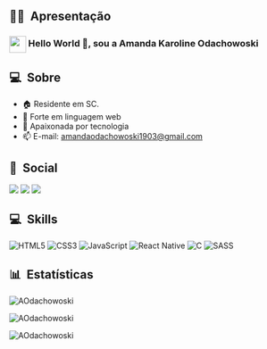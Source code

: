 ## 🙆‍♂️ &nbsp;Apresentação

<h3> <img src='https://github.githubassets.com/images/mona-loading-default.gif' width='30px' style='vertical-align:middle'> Hello World 👋, sou a Amanda Karoline Odachowoski</h3>

## 💻 &nbsp;Sobre

- 🏠 Residente em SC.
- 💪 Forte em linguagem web
- 🚀 Apaixonada por tecnologia
- 📫 E-mail: amandaodachowoski1903@gmail.com

## 👥 &nbsp;Social

<a href="https://www.linkedin.com/in/amandaodachowoski/" target="_blank"><img src="https://img.shields.io/badge/-LinkedIn-%230077B5?style=for-the-badge&logo=linkedin&logoColor=white" target="_blank"></a>
<a href="AOdachowoski#8925" target="_blank"><img src="https://img.shields.io/badge/Discord-7289DA?style=for-the-badge&logo=discord&logoColor=white" target="_blank"></a>
<a href = "mailto:amandaodachowoski1903@gmail.com"><img src="https://img.shields.io/badge/-Gmail-%23333?style=for-the-badge&logo=gmail&logoColor=white" target="_blank"></a>

## 💻 &nbsp;Skills

![HTML5](https://img.shields.io/badge/html5-%23E34F26.svg?style=for-the-badge&logo=html5&logoColor=white)
![CSS3](https://img.shields.io/badge/css3-%231572B6.svg?style=for-the-badge&logo=css3&logoColor=white)
![JavaScript](https://img.shields.io/badge/javascript-%23323330.svg?style=for-the-badge&logo=javascript&logoColor=%23F7DF1E)
![React Native](https://img.shields.io/badge/react_native-%2320232a.svg?style=for-the-badge&logo=react&logoColor=%2361DAFB)
![C](https://img.shields.io/badge/c-%2300599C.svg?style=for-the-badge&logo=c&logoColor=white)
![SASS](https://img.shields.io/badge/SASS-hotpink.svg?style=for-the-badge&logo=SASS&logoColor=white)

## 📊 &nbsp;Estatísticas

<img align="center"
    src="https://github-readme-stats.vercel.app/api/top-langs?username=AOdachowoski&show_icons=true&locale=en&bg_color=0d1117&text_color=ffffff&layout=compact"
    alt="AOdachowoski" 
    bg_color=#808080/>

<img align="center" src="https://github-readme-stats.vercel.app/api?username=AOdachowoski&show_icons=true&locale=en&bg_color=0d1117&text_color=ffffff&repo=convoychat"
    alt="AOdachowoski" />

<img align="center" src="https://github-readme-streak-stats.herokuapp.com/?user=AOdachowoski&theme=dark&background=0d1117&date_format=M%20j%5B%2C%20Y%5D" alt="AOdachowoski" />
